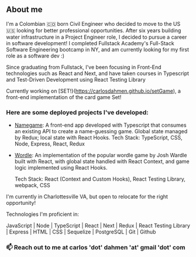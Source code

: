 
## About me

I'm a Colombian 🇨🇴 born Civil Engineer who decided to move to the US 🇺🇸 looking for better professional opportunities. After six years building water infrastructure in a Project Engineer role, I decided to pursue a career in software development! I completed Fullstack Academy's Full-Stack Software Engineering bootcamp in NY, and am currently looking for my first role as a software dev :)

Since graduating from Fullstack, I've been focusing in Front-End technologies such as React and Next, and have taken courses in Typescript and Test-Driven Development using React Testing Library

Currently working on [SET!}(https://carlosdahmen.github.io/setGame), a front-end implementation of the card game Set!

### Here are some deployed projects I've developed:

- [Namegame](https://CarlosDahmen.github.io):
  A front-end app developed with Typescript that consumes an existing API to create a name-guessing game.
  Global state managed by Redux; local state with React Hooks.
  Tech Stack: TypeScript, CSS, Node, Express, React, Redux

- [Wordle](https://carlosdahmen.github.io/wordle/):
  An implementation of the popular wordle game by Josh Wardle built with React, with global state handled with React Context, and game logic implemented   using React Hooks.
  
  Tech Stack: React (Context and Custom Hooks), React Testing Library, webpack, CSS

I'm currently in Charlottesville VA, but open to relocate for the right opportunity!

Technologies I'm proficient in:

JavaScript | Node | TypeScript | React | Next | Redux | React Testing Library | Express | HTML  | CSS | Sequelize | PostgreSQL | Git | Github

### 📫 Reach out to me at carlos 'dot' dahmen 'at' gmail 'dot' com
